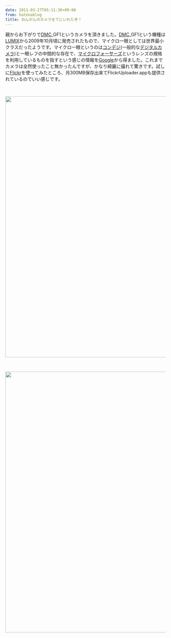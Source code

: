 ```yaml
---
date: 2011-03-27T05:11:30+09:00
from: hatenablog
title: ねんがんのカメラをてにいれたぞ！
---
```


<p>親からお下がりで<a class="keyword" href="http://d.hatena.ne.jp/keyword/DMC">DMC</a>_GF1というカメラを頂きました。<a class="keyword" href="http://d.hatena.ne.jp/keyword/DMC">DMC</a>_GF1という機種は<a class="keyword" href="http://d.hatena.ne.jp/keyword/LUMIX">LUMIX</a>から2009年10月頃に発売されたもので、マイクロ一眼としては世界最小クラスだったようです。マイクロ一眼というのは<a class="keyword" href="http://d.hatena.ne.jp/keyword/%A5%B3%A5%F3%A5%C7%A5%B8">コンデジ</a>(一般的な<a class="keyword" href="http://d.hatena.ne.jp/keyword/%A5%C7%A5%B8%A5%BF%A5%EB%A5%AB%A5%E1%A5%E9">デジタルカメラ</a>)と一眼レフの中間的な存在で、<a class="keyword" href="http://d.hatena.ne.jp/keyword/%A5%DE%A5%A4%A5%AF%A5%ED%A5%D5%A5%A9%A1%BC%A5%B5%A1%BC%A5%BA">マイクロフォーサーズ</a>というレンズの規格を利用しているものを指すという感じの情報を<a class="keyword" href="http://d.hatena.ne.jp/keyword/Google">Google</a>から得ました。これまでカメラは全然使ったこと無かったんですが、かなり綺麗に撮れて驚きです。試しに<a class="keyword" href="http://d.hatena.ne.jp/keyword/Flickr">Flickr</a>を使ってみたところ、月300MB保存出来てFlickrUploader.appも提供されているのでいい感じです。</p><br />
<p><a href="http://www.flickr.com/photos/7kamura/5562171976/"><img src="http://farm6.static.flickr.com/5266/5562171976_375654ba05_b.jpg" width="820" /></a></p><br />
<p><a href="http://www.flickr.com/photos/7kamura/5561581138/"><img src="http://farm6.static.flickr.com/5221/5561581138_a728597f7f_b.jpg" width="820" /></a></p>

